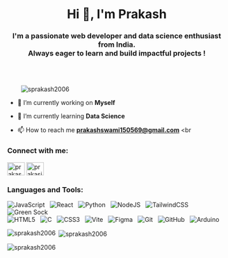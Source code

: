 <h1 align="center">Hi 👋, I'm Prakash</h1>
<h3 align="center">I'm a passionate web developer and data science enthusiast from India. <br> Always eager to learn and build impactful projects !</h3>
<br><br>
<p align="left"> &nbsp; &nbsp; &nbsp; &nbsp; <img src="https://komarev.com/ghpvc/?username=sprakash2006&label=Profile%20views&color=0e75b6&style=flat" alt="sprakash2006" /> </p>

- 🔭 I’m currently working on **Myself**

- 🌱 I’m currently learning **Data Science**

- 📫 How to reach me **prakashswami150569@gmail.com** <br

<h3 align="left">Connect with me:</h3>
<p align="left">
<a href="https://linkedin.com/in/prakash-swami-06990133b" target="blank"><img align="center" src="https://raw.githubusercontent.com/rahuldkjain/github-profile-readme-generator/master/src/images/icons/Social/linked-in-alt.svg" alt="prakash-swami-06990133b" height="30" width="40" /></a>
<a href="https://instagram.com/prakasj.x45" target="blank"><img align="center" src="https://raw.githubusercontent.com/rahuldkjain/github-profile-readme-generator/master/src/images/icons/Social/instagram.svg" alt="prakasj.x45" height="30" width="40" /></a>
</p>

<h3 align="left">Languages and Tools:</h3>

![JavaScript](https://img.shields.io/badge/javascript-%23323330.svg?style=flat&logo=javascript&logoColor=%23F7DF1E) &nbsp;
![React](https://img.shields.io/badge/react-%2320232a.svg?style=flat&logo=react&logoColor=%2361DAFB) &nbsp;
![Python](https://img.shields.io/badge/python-3670A0?style=flat&logo=python&logoColor=ffdd54) &nbsp;
![NodeJS](https://img.shields.io/badge/node.js-6DA55F?style=flat&logo=node.js&logoColor=white) &nbsp;
![TailwindCSS](https://img.shields.io/badge/tailwindcss-%2338B2AC.svg?style=flat&logo=tailwind-css&logoColor=white) &nbsp;
![Green Sock](https://img.shields.io/badge/green%20sock-88CE02?style=flat&logo=greensock&logoColor=white) &nbsp;<br>
![HTML5](https://img.shields.io/badge/html5-%23E34F26.svg?style=flat&logo=html5&logoColor=white) &nbsp;
![C](https://img.shields.io/badge/c-%2300599C.svg?style=flat&logo=c&logoColor=white) &nbsp;
![CSS3](https://img.shields.io/badge/css3-%231572B6.svg?style=flat&logo=css3&logoColor=white) &nbsp;
![Vite](https://img.shields.io/badge/vite-%23646CFF.svg?style=flat&logo=vite&logoColor=white) &nbsp;
![Figma](https://img.shields.io/badge/figma-%23F24E1E.svg?style=flat&logo=figma&logoColor=white) &nbsp;
![Git](https://img.shields.io/badge/git-%23F05033.svg?style=flat&logo=git&logoColor=white) &nbsp;
![GitHub](https://img.shields.io/badge/github-%23121011.svg?style=flat&logo=github&logoColor=white) &nbsp;
![Arduino](https://img.shields.io/badge/-Arduino-00979D?style=flat&logo=Arduino&logoColor=white) &nbsp;

<p><img align="left" src="https://github-readme-stats.vercel.app/api/top-langs?username=sprakash2006&show_icons=true&locale=en&layout=compact" alt="sprakash2006" /></p>

<p>&nbsp;<img align="center" src="https://github-readme-stats.vercel.app/api?username=sprakash2006&show_icons=true&locale=en" alt="sprakash2006" /></p>

<p><img align="center" src="https://github-readme-streak-stats.herokuapp.com/?user=sprakash2006&" alt="sprakash2006" /></p>
